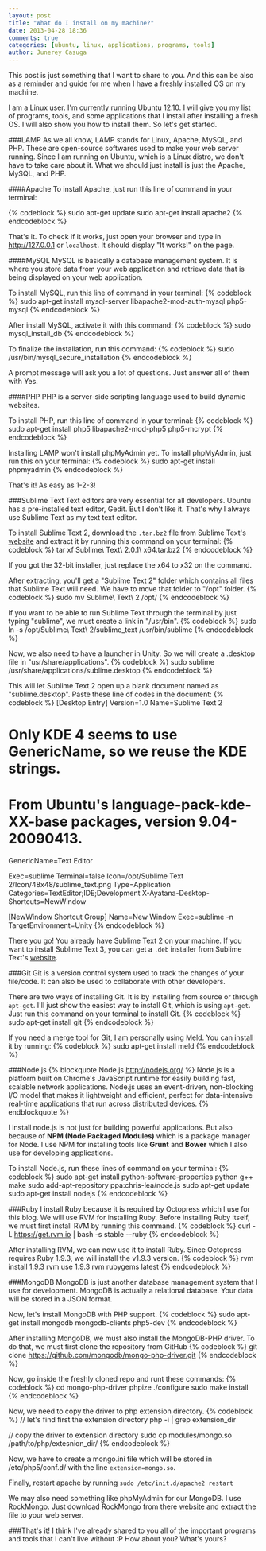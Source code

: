 ```yaml
---
layout: post
title: "What do I install on my machine?"
date: 2013-04-28 18:36
comments: true
categories: [ubuntu, linux, applications, programs, tools]
author: Junerey Casuga 
---
```

This post is just something that I want to share to you. And this can be also as a reminder and guide for me when I have a freshly installed OS on my machine.

<!--more-->

I am a Linux user. I'm currently running Ubuntu 12.10. I will give you my list of programs, tools, and some applications that I install after installing a fresh OS. I will also show you how to install them. So let's get started.

###LAMP
As we all know, LAMP stands for Linux, Apache, MySQL, and PHP. These are open-source softwares used to make your web server running. Since I am running on Ubuntu, which is a Linux distro, we don't have to take care about it. What we should just install is just the Apache, MySQL, and PHP.

####Apache
To install Apache, just run this line of command in your terminal:

{% codeblock %}
sudo apt-get update
sudo apt-get install apache2
{% endcodeblock %}

That's it. To check if it works, just open your browser and type in <http://127.0.0.1> or `localhost`. It should display "It works!" on the page.

####MySQL
MySQL is basically a database management system. It is where you store data from your web application and retrieve data that is being displayed on your web application.

To install MySQL, run this line of command in your terminal:
{% codeblock %}
sudo apt-get install mysql-server libapache2-mod-auth-mysql php5-mysql
{% endcodeblock %}

After install MySQL, activate it with this command:
{% codeblock %}
sudo mysql_install_db
{% endcodeblock %}

To finalize the installation, run this command:
{% codeblock %}
sudo /usr/bin/mysql_secure_installation
{% endcodeblock %}

A prompt message will ask you a lot of questions. Just answer all of them with Yes.

####PHP
PHP is a server-side scripting language used to build dynamic websites.

To install PHP, run this line of command in your terminal:
{% codeblock %}
sudo apt-get install php5 libapache2-mod-php5 php5-mcrypt
{% endcodeblock %}

Installing LAMP won't install phpMyAdmin yet. To install phpMyAdmin, just run this on your terminal:
{% codeblock %}
sudo apt-get install phpmyadmin
{% endcodeblock %}

That's it! As easy as 1-2-3!

###Sublime Text
Text editors are very essential for all developers. Ubuntu has a pre-installed text editor, Gedit. But I don't like it. That's why I always use Sublime Text as my text text editor.

To install Sublime Text 2, download the `.tar.bz2` file from Sublime Text's [website](http://www.sublimetext.com/2) and extract it by running this command on your terminal:
{% codeblock %}
tar xf Sublime\ Text\ 2.0.1\ x64.tar.bz2
{% endcodeblock %}

If you got the 32-bit installer, just replace the x64 to x32 on the command.

After extracting, you'll get a "Sublime Text 2" folder which contains all files that Sublime Text will need. We have to move that folder to "/opt" folder.
{% codeblock %}
sudo mv Sublime\ Text\ 2 /opt/
{% endcodeblock %}

If you want to be able to run Sublime Text through the terminal by just typing "sublime", we must create a link in "/usr/bin".
{% codeblock %}
sudo ln -s /opt/Sublime\ Text\ 2/sublime_text /usr/bin/sublime
{% endcodeblock %}

Now, we also need to have a launcher in Unity. So we will create a .desktop file in "usr/share/applications".
{% codeblock %}
sudo sublime /usr/share/applications/sublime.desktop
{% endcodeblock %}

This will let Sublime Text 2 open up a blank document named as "sublime.desktop". Paste these line of codes in the document:
{% codeblock %}
[Desktop Entry]
Version=1.0
Name=Sublime Text 2
# Only KDE 4 seems to use GenericName, so we reuse the KDE strings.
# From Ubuntu's language-pack-kde-XX-base packages, version 9.04-20090413.
GenericName=Text Editor

Exec=sublime
Terminal=false
Icon=/opt/Sublime Text 2/Icon/48x48/sublime_text.png
Type=Application
Categories=TextEditor;IDE;Development
X-Ayatana-Desktop-Shortcuts=NewWindow

[NewWindow Shortcut Group]
Name=New Window
Exec=sublime -n
TargetEnvironment=Unity
{% endcodeblock %}

There you go! You already have Sublime Text 2 on your machine. If you want to install Sublime Text 3, you can get a `.deb` installer from Sublime Text's [website](http://www.sublimetext.com/3).

###Git
Git is a version control system used to track the changes of your file/code. It can also be used to collaborate with other developers.

There are two ways of installing Git. It is by installing from source or through `apt-get`. I'll just show the easiest way to install Git, which is using `apt-get`. Just run this command on your terminal to install Git.
{% codeblock %}
sudo apt-get install git
{% endcodeblock %}

If you need a merge tool for Git, I am personally using Meld. You can install it by running:
{% codeblock %}
sudo apt-get install meld
{% endcodeblock %}

###Node.js
{% blockquote Node.js http://nodejs.org/ %}
Node.js is a platform built on Chrome's JavaScript runtime for easily building fast, scalable network applications. Node.js uses an event-driven, non-blocking I/O model that makes it lightweight and efficient, perfect for data-intensive real-time applications that run across distributed devices.
{% endblockquote %}

I install node.js is not just for building powerful applications. But also because of <b>NPM (Node Packaged Modules)</b> which is a package manager for Node. I use NPM for installing tools like <b>Grunt</b> and <b>Bower</b> which I also use for developing applications.

To install Node.js, run these lines of command on your terminal:
{% codeblock %}
sudo apt-get install python-software-properties python g++ make
sudo add-apt-repository ppa:chris-lea/node.js
sudo apt-get update
sudo apt-get install nodejs
{% endcodeblock %}

###Ruby
I install Ruby because it is required by Octopress which I use for this blog. We will use RVM for installing Ruby. Before installing Ruby itself, we must first install RVM by running this command.
{% codeblock %}
curl -L https://get.rvm.io | bash -s  stable --ruby
{% endcodeblock %}

After installing RVM, we can now use it to install Ruby. Since Octopress requires Ruby 1.9.3, we will install the v1.9.3 version.
{% codeblock %}
rvm install 1.9.3
rvm use 1.9.3
rvm rubygems latest
{% endcodeblock %}

###MongoDB
MongoDB is just another database management system that I use for development. MongoDB is actually a relational database. Your data will be stored in a JSON format.

Now, let's install MongoDB  with PHP support.
{% codeblock %}
sudo apt-get install mongodb mongodb-clients php5-dev
{% endcodeblock %}

After installing MongoDB, we must also install the MongoDB-PHP driver. To do that, we must first clone the repository from GitHub
{% codeblock %}
git clone https://github.com/mongodb/mongo-php-driver.git
{% endcodeblock %}

Now, go inside the freshly cloned repo and runt these commands:
{% codeblock %}
cd mongo-php-driver
phpize
./configure
sudo make install
{% endcodeblock %}

Now, we need to copy the driver to php extension directory.
{% codeblock %}
// let's find first the extension directory
php -i | grep extension_dir

// copy the driver to extension directory
sudo cp modules/mongo.so /path/to/php/extesnion_dir/
{% endcodeblock %}

Now, we have to create a mongo.ini file which will be stored in /etc/php5/conf.d/ with the line `extension=mongo.so`.

Finally, restart apache by running `sudo /etc/init.d/apache2 restart`

We may also need something like phpMyAdmin for our MongoDB. I use RockMongo. Just download RockMongo from there [website](http://rockmongo.com/downloads) and extract the file to your web server.

###That's it!
I think I've already shared to you all of the important programs and tools that I can't live without :P How about you? What's yours?
